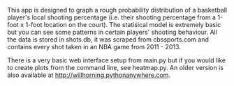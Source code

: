 This app is designed to graph a rough probability distribution of a basketball player's local shooting percentage (i.e. their shooting percentage from a 1-foot x 1-foot location on the court). The statisical model is extremely basic but you can see some patterns in certain players' shooting behaviour.  All the data is stored in shots.db, it was scraped from cbssports.com and contains every shot taken in an NBA game from 2011 - 2013. 

There is a very basic web interface setup from main.py but if you would like to create plots from the command line, see heatmap.py.  An older version is also available at http://willhorning.pythonanywhere.com.
